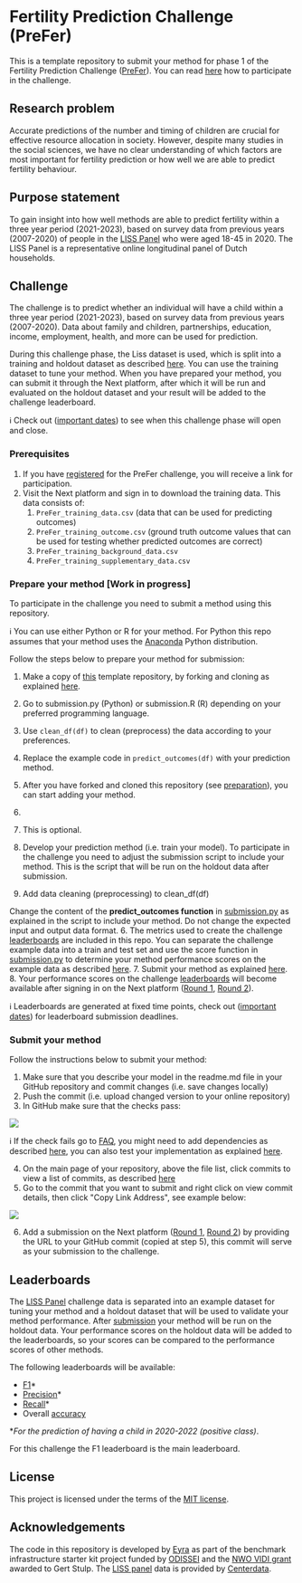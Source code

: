 # Fertility Prediction Challenge (PreFer)

This is a template repository to submit your method for phase 1 of the Fertility Prediction Challenge ([PreFer](https://preferdatachallenge.nl)). You can read [here](https://preferdatachallenge.nl/#how-to-participate) how to participate in the challenge.

## Research problem
Accurate predictions of the number and timing of children are crucial for effective resource allocation in society. However, despite many studies in the social sciences, we have no clear understanding of which factors are most important for fertility prediction or how well we are able to predict fertility behaviour.

## Purpose statement
To gain insight into how well methods are able to predict fertility within a three year period (2021-2023), based on survey data from previous years (2007-2020) of people in the [LISS Panel](https://www.centerdata.nl/en/liss-panel) who were aged 18-45 in 2020. The LISS Panel is a representative online longitudinal panel of Dutch households.

## Challenge

The challenge is to predict whether an individual will have a child within a three year period (2021-2023), based on survey data from previous years (2007-2020). Data about family and children, partnerships, education, income, employment, health, and more can be used for prediction.

During this challenge phase, the Liss dataset is used, which is split into a training and holdout dataset as described [here](https://stulp.gmw.rug.nl/prefer/details/overview/2data.html#liss-dataset). You can use the training dataset to tune your method. When you have prepared your method, you can submit it through the Next platform, after which it will be run and evaluated on the holdout dataset and your result will be added to the challenge leaderboard.

ℹ️ Check out ([important dates](https://preferdatachallenge.nl/#important-dates)) to see when this challenge phase will open and close.

### Prerequisites

1. If you have [registered](https://preferdatachallenge.nl/details/overview/3application.html) for the PreFer challenge, you will receive a link for participation.
2. Visit the Next platform and sign in to download the training data. This data consists of:
    1. ```PreFer_training_data.csv``` (data that can be used for predicting outcomes)
    2. ```PreFer_training_outcome.csv``` (ground truth outcome values that can be used for testing whether predicted outcomes are correct)
    3. ```PreFer_training_background_data.csv``` 
    4. ```PreFer_training_supplementary_data.csv``` 

### Prepare your method [Work in progress]
To participate in the challenge you need to submit a method using this repository. 

ℹ️ You can use either Python or R for your method. For Python this repo assumes that your method uses the [Anaconda](https://docs.conda.io/projects/conda/en/stable/user-guide/install/index.html) Python distribution.

Follow the steps below to prepare your method for submission:

1. Make a copy of [this](https://github.com/eyra/fertility-prediction-challenge) template repository, by forking and cloning as explained [here](https://github.com/eyra/fertility-prediction-challenge/wiki#how-to-fork-and-clone-this-repository).
2. Go to submission.py (Python) or submission.R (R) depending on your preferred programming language. 
3. Use ```clean_df(df)``` to clean (preprocess) the data according to your preferences.
4. Replace the example code in ```predict_outcomes(df)``` with your prediction method.


7. After you have forked and cloned this repository (see [preparation](https://github.com/eyra/fertility-prediction-challenge#preparation)), you can start adding your method.
8. 
9.  This is optional.
10. Develop your prediction method (i.e. train your model). To participate in the challenge you need to adjust the submission script to include your method. This is the script that will be run on the holdout data after submission.
11. Add data cleaning (preprocessing) to clean_df(df) 

Change the content of the **predict_outcomes function** in [submission.py](https://github.com/eyra/fertility-prediction-challenge/blob/master/src/submission.py) as explained in the script to include your method. Do not change the expected input and output data format.
6. The metrics used to create the challenge [leaderboards](https://github.com/eyra/fertility-prediction-challenge/tree/master#leaderboard) are included in this repo. You can separate the challenge example data into a train and test set and use the score function in [submission.py](https://github.com/eyra/fertility-prediction-challenge/blob/master/src/submission.py) to determine your method performance scores on the example data as described [here](https://github.com/eyra/fertility-prediction-challenge/wiki#how-to-evaluate-your-method).
7. Submit your method as explained [here](https://github.com/eyra/fertility-prediction-challenge/tree/master#how-to-submit-your-method).
8. Your performance scores on the challenge [leaderboards](https://github.com/eyra/fertility-prediction-challenge/tree/master#leaderboard) will become available after signing in on the Next platform ([Round 1](https://eyra.co/benchmark/5), [Round 2](https://eyra.co/benchmark/6)).

ℹ️ Leaderboards are generated at fixed time points, check out ([important dates](https://preferdatachallenge.nl/#important-dates)) for leaderboard submission deadlines.



### Submit your method

Follow the instructions below to submit your method:

1. Make sure that you describe your model in the readme.md file in your GitHub repository and commit changes (i.e. save changes locally)
2. Push the commit (i.e. upload changed version to your online repository)
3. In GitHub make sure that the checks pass:

![](https://github.com/eyra/fertility-prediction-challenge/blob/master/images/Checks%20passed.png)

ℹ️ If the check fails go to [FAQ](https://github.com/eyra/fertility-prediction-challenge/wiki#frequently-asked-questions), you might need to add dependencies as described [here](https://github.com/eyra/fertility-prediction-challenge/wiki#how-to-add-dependencies), you can also test your implementation as explained [here](https://github.com/eyra/fertility-prediction-challenge/wiki#how-to-test-your-implementation).

4. On the main page of your repository, above the file list, click commits to view a list of commits, as described [here](https://docs.github.com/en/pull-requests/committing-changes-to-your-project/creating-and-editing-commits/about-commits#about-commit-branches-and-tag-labels)
5. Go to the commit that you want to submit and right click on view commit details, then click "Copy Link Address", see example below:

![](https://github.com/eyra/fertility-prediction-challenge/blob/master/images/Copy%20link%20to%20commit.png)

6. Add a submission on the Next platform ([Round 1](https://eyra.co/benchmark/5), [Round 2](https://eyra.co/benchmark/6)) by providing the URL to your GitHub commit (copied at step 5), this commit will serve as your submission to the challenge.

## Leaderboards

The [LISS Panel](https://www.centerdata.nl/en/liss-panel) challenge data is separated into an example dataset for tuning your method and a holdout dataset that will be used to validate your method performance. After [submission](https://github.com/eyra/fertility-prediction-challenge/tree/master#how-to-submit-your-method) your method will be run on the holdout data. Your performance scores on the holdout data will be added to the leaderboards, so your scores can be compared to the performance scores of other methods.

The following leaderboards will be available:

- [F1](https://www.educative.io/answers/what-is-the-f1-score)\*
- [Precision](https://developers.google.com/machine-learning/crash-course/classification/precision-and-recall)\*
- [Recall](https://developers.google.com/machine-learning/crash-course/classification/precision-and-recall)\*
- Overall [accuracy](https://developers.google.com/machine-learning/crash-course/classification/accuracy)

\*_For the prediction of having a child in 2020-2022 (positive class)_.

For this challenge the F1 leaderboard is the main leaderboard.

## License

This project is licensed under the terms of the [MIT license](https://github.com/eyra/fertility-prediction-challenge/blob/master/LICENSE).

## Acknowledgements

The code in this repository is developed by [Eyra](https://eyra.co/) as part of the benchmark infrastructure starter kit project funded by [ODISSEI](https://odissei-data.nl/en/) and the [NWO VIDI grant](https://www.rug.nl/gmw/news/210714-vidi-gert-stulp?lang=en) awarded to Gert Stulp. The [LISS panel](https://www.centerdata.nl/en/liss-panel) data is provided by [Centerdata](https://www.centerdata.nl/).
